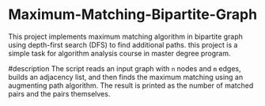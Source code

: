 # Maximum-Matching-Bipartite-Graph
This project implements maximum matching algorithm in bipartite graph using depth-first search (DFS) to find additional paths. this project is a simple task for algorithm analysis course in master degree program.

#description
The script reads an input graph with `n` nodes and `m` edges, builds an adjacency list, and then finds the maximum matching using an augmenting path algorithm. The result is printed as the number of matched pairs and the pairs themselves.
